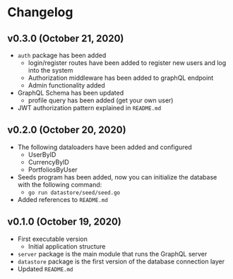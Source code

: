 # Changelog

## v0.3.0 (October 21, 2020)

- `auth` package has been added
    - login/register routes have been added to register new users and log into the system
    - Authorization middleware has been added to graphQL endpoint
    - Admin functionality added
- GraphQL Schema has been updated
    - profile query has been added (get your own user)
- JWT authorization pattern explained in `README.md`

## v0.2.0 (October 20, 2020)

- The following dataloaders have been added and configured
    - UserByID
    - CurrencyByID
    - PortfoliosByUser
- Seeds program has been added, now you can initialize the database with the following command:
    - `go run datastore/seed/seed.go`
- Added references to `README.md`

## v0.1.0 (October 19, 2020)

- First executable version
    - Initial application structure
- `server` package is the main module that runs the GraphQL server
- `datastore` package is the first version of the database connection layer
- Updated `README.md`